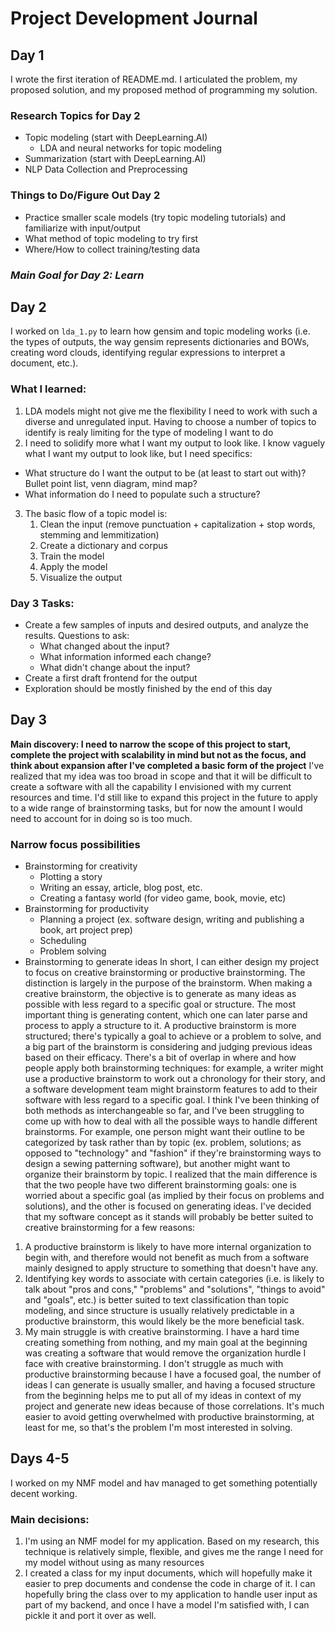 # Project Development Journal

## Day 1
I wrote the first iteration of README.md. I articulated the problem, my proposed solution, and my proposed method of programming my solution.

### Research Topics for Day 2
- Topic modeling (start with DeepLearning.AI)
    - LDA and neural networks for topic modeling
- Summarization (start with DeepLearning.AI)
- NLP Data Collection and Preprocessing

### Things to Do/Figure Out Day 2
- Practice smaller scale models (try topic modeling tutorials) and familiarize with input/output
- What method of topic modeling to try first
- Where/How to collect training/testing data

### *Main Goal for Day 2: Learn*

## Day 2
I worked on `lda_1.py` to learn how gensim and topic modeling works (i.e. the types of outputs, the way gensim represents dictionaries and BOWs, creating word clouds, identifying regular expressions to interpret a document, etc.).

### What I learned:
1. LDA models might not give me the flexibility I need to work with such a diverse and unregulated input. Having to choose a number of topics to identify is realy limiting for the type of modeling I want to do
2. I need to solidify more what I want my output to look like. I know vaguely what I want my output to look like, but I need specifics:
- What structure do I want the output to be (at least to start out with)? Bullet point list, venn diagram, mind map?
- What information do I need to populate such a structure?
3. The basic flow of a topic model is:
    1. Clean the input (remove punctuation + capitalization + stop words, stemming and lemmitization)
    2. Create a dictionary and corpus
    3. Train the model
    4. Apply the model
    5. Visualize the output

### Day 3 Tasks:
- Create a few samples of inputs and desired outputs, and analyze the results. Questions to ask:
    - What changed about the input?
    - What information informed each change?
    - What didn't change about the input?
- Create a first draft frontend for the output
- Exploration should be mostly finished by the end of this day

## Day 3
**Main discovery: I need to narrow the scope of this project to start, complete the project with scalability in mind but not as the focus, and think about expansion after I've completed a basic form of the project**
I've realized that my idea was too broad in scope and that it will be difficult to create a software with all the capability I envisioned with my current resources and time. I'd still like to expand this project in the future to apply to a wide range of brainstorming tasks, but for now the amount I would need to account for in doing so is too much.

### Narrow focus possibilities
- Brainstorming for creativity
    - Plotting a story
    - Writing an essay, article, blog post, etc.
    - Creating a fantasy world (for video game, book, movie, etc)
- Brainstorming for productivity
    - Planning a project (ex. software design, writing and publishing a book, art project prep)
    - Scheduling
    - Problem solving
- Brainstorming to generate ideas
In short, I can either design my project to focus on creative brainstorming or productive brainstorming. The distinction is largely in the purpose of the brainstorm. When making a creative brainstorm, the objective is to generate as many ideas as possible with less regard to a specific goal or structure. The most important thing is generating content, which one can later parse and process to apply a structure to it. A productive brainstorm is more structured; there's typically a goal to achieve or a problem to solve, and a big part of the brainstorm is considering and judging previous ideas based on their efficacy. There's a bit of overlap in where and how people apply both brainstorming techniques: for example, a writer might use a productive brainstorm to work out a chronology for their story, and a software development team might brainstorm features to add to their software with less regard to a specific goal. I think I've been thinking of both methods as interchangeable so far, and I've been struggling to come up with how to deal with all the possible ways to handle different brainstorms. For example, one person might want their outline to be categorized by task rather than by topic (ex. problem, solutions; as opposed to "technology" and "fashion" if they're brainstorming ways to design a sewing patterning software), but another might want to organize their brainstorm by topic. I realized that the main difference is that the two people have two different brainstorming goals: one is worried about a specific goal (as implied by their focus on problems and solutions), and the other is focused on generating ideas.
I've decided that my software concept as it stands will probably be better suited to creative brainstorming for a few reasons:
1. A productive brainstorm is likely to have more internal organization to begin with, and therefore would not benefit as much from a software mainly designed to apply structure to something that doesn't have any.
2. Identifying key words to associate with certain categories (i.e. is likely to talk about "pros and cons," "problems" and "solutions", "things to avoid" and "goals", etc.) is better suited to text classification than topic modeling, and since structure is usually relatively predictable in a productive brainstorm, this would likely be the more beneficial task. 
3. My main struggle is with creative brainstorming. I have a hard time creating something from nothing, and my main goal at the beginning was creating a software that would remove the organization hurdle I face with creative brainstorming. I don't struggle as much with productive brainstorming because I have a focused goal, the number of ideas I can generate is usually smaller, and having a focused structure from the beginning helps me to put all of my ideas in context of my project and generate new ideas because of those correlations. It's much easier to avoid getting overwhelmed with productive brainstorming, at least for me, so that's the problem I'm most interested in solving.

## Days 4-5
I worked on my NMF model and hav managed to get something potentially decent working. 
### Main decisions:
1. I'm using an NMF model for my application. Based on my research, this technique is relatively simple, flexible, and gives me the range I need for my model without using as many resources
2. I created a class for my input documents, which will hopefully make it easier to prep documents and condense the code in charge of it. I can hopefully bring the class over to my application to handle user input as part of my backend, and once I have a model I'm satisfied with, I can pickle it and port it over as well.